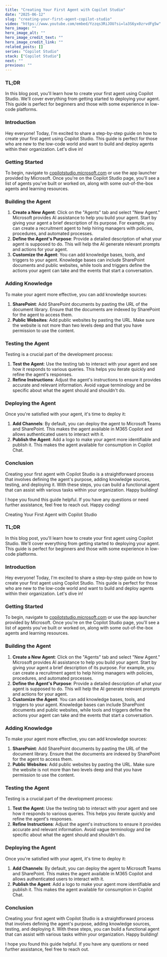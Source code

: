 ```yaml
---
title: "Creating Your First Agent with Copilot Studio"
date: "2025-06-12"
slug: "creating-your-first-agent-copilot-studio"
video: "https://www.youtube.com/embed/Yzzqs3RiJOU?si=la3S6yx0zrvdFg5w"
hero_image: ""
hero_image_alt: ""
hero_image_credit_text: ""
hero_image_credit_link: ""
related_posts: []
series: "Copilot Studio"
stack: ["Copilot Studio"]
next: ""
previous: ""
---
```


### TL;DR
In this blog post, you'll learn how to create your first agent using Copilot Studio. We'll cover everything from getting started to deploying your agent. This guide is perfect for beginners and those with some experience in low-code platforms.

### Introduction
Hey everyone! Today, I'm excited to share a step-by-step guide on how to create your first agent using Copilot Studio. This guide is perfect for those who are new to the low-code world and want to build and deploy agents within their organization. Let's dive in!

### Getting Started
To begin, navigate to [copilotstudio.microsoft.com](https://copilotstudio.microsoft.com) or use the app launcher provided by Microsoft. Once you're on the Copilot Studio page, you'll see a list of agents you've built or worked on, along with some out-of-the-box agents and learning resources.

### Building the Agent
1. **Create a New Agent**: Click on the "Agents" tab and select "New Agent." Microsoft provides AI assistance to help you build your agent. Start by giving your agent a brief description of its purpose. For example, you can create a recruitment agent to help hiring managers with policies, procedures, and automated processes.
2. **Define the Agent's Purpose**: Provide a detailed description of what your agent is supposed to do. This will help the AI generate relevant prompts and actions for your agent.
3. **Customize the Agent**: You can add knowledge bases, tools, and triggers to your agent. Knowledge bases can include SharePoint documents and public websites, while tools and triggers define the actions your agent can take and the events that start a conversation.

### Adding Knowledge
To make your agent more effective, you can add knowledge sources:
1. **SharePoint**: Add SharePoint documents by pasting the URL of the document library. Ensure that the documents are indexed by SharePoint for the agent to access them.
2. **Public Websites**: Add public websites by pasting the URL. Make sure the website is not more than two levels deep and that you have permission to use the content.

### Testing the Agent
Testing is a crucial part of the development process:
1. **Test the Agent**: Use the testing tab to interact with your agent and see how it responds to various queries. This helps you iterate quickly and refine the agent's responses.
2. **Refine Instructions**: Adjust the agent's instructions to ensure it provides accurate and relevant information. Avoid vague terminology and be specific about what the agent should and shouldn't do.

### Deploying the Agent
Once you're satisfied with your agent, it's time to deploy it:
1. **Add Channels**: By default, you can deploy the agent to Microsoft Teams and SharePoint. This makes the agent available in M365 Copilot and allows authenticated users to interact with it.
2. **Publish the Agent**: Add a logo to make your agent more identifiable and publish it. This makes the agent available for consumption in Copilot Chat.

### Conclusion
Creating your first agent with Copilot Studio is a straightforward process that involves defining the agent's purpose, adding knowledge sources, testing, and deploying it. With these steps, you can build a functional agent that can assist with various tasks within your organization. Happy building!

I hope you found this guide helpful. If you have any questions or need further assistance, feel free to reach out. Happy coding!


Creating Your First Agent with Copilot Studio

### TL;DR
In this blog post, you'll learn how to create your first agent using Copilot Studio. We'll cover everything from getting started to deploying your agent. This guide is perfect for beginners and those with some experience in low-code platforms.

### Introduction
Hey everyone! Today, I'm excited to share a step-by-step guide on how to create your first agent using Copilot Studio. This guide is perfect for those who are new to the low-code world and want to build and deploy agents within their organization. Let's dive in!

### Getting Started
To begin, navigate to [copilotstudio.microsoft.com](https://copilotstudio.microsoft.com) or use the app launcher provided by Microsoft. Once you're on the Copilot Studio page, you'll see a list of agents you've built or worked on, along with some out-of-the-box agents and learning resources.

### Building the Agent
1. **Create a New Agent**: Click on the "Agents" tab and select "New Agent." Microsoft provides AI assistance to help you build your agent. Start by giving your agent a brief description of its purpose. For example, you can create a recruitment agent to help hiring managers with policies, procedures, and automated processes.
2. **Define the Agent's Purpose**: Provide a detailed description of what your agent is supposed to do. This will help the AI generate relevant prompts and actions for your agent.
3. **Customize the Agent**: You can add knowledge bases, tools, and triggers to your agent. Knowledge bases can include SharePoint documents and public websites, while tools and triggers define the actions your agent can take and the events that start a conversation.

### Adding Knowledge
To make your agent more effective, you can add knowledge sources:
1. **SharePoint**: Add SharePoint documents by pasting the URL of the document library. Ensure that the documents are indexed by SharePoint for the agent to access them.
2. **Public Websites**: Add public websites by pasting the URL. Make sure the website is not more than two levels deep and that you have permission to use the content.

### Testing the Agent
Testing is a crucial part of the development process:
1. **Test the Agent**: Use the testing tab to interact with your agent and see how it responds to various queries. This helps you iterate quickly and refine the agent's responses.
2. **Refine Instructions**: Adjust the agent's instructions to ensure it provides accurate and relevant information. Avoid vague terminology and be specific about what the agent should and shouldn't do.

### Deploying the Agent
Once you're satisfied with your agent, it's time to deploy it:
1. **Add Channels**: By default, you can deploy the agent to Microsoft Teams and SharePoint. This makes the agent available in M365 Copilot and allows authenticated users to interact with it.
2. **Publish the Agent**: Add a logo to make your agent more identifiable and publish it. This makes the agent available for consumption in Copilot Chat.

### Conclusion
Creating your first agent with Copilot Studio is a straightforward process that involves defining the agent's purpose, adding knowledge sources, testing, and deploying it. With these steps, you can build a functional agent that can assist with various tasks within your organization. Happy building!

I hope you found this guide helpful. If you have any questions or need further assistance, feel free to reach out.